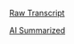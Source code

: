 [Raw Transcript](https://github.com/MCBasterSheet/MCBasterSheet/blob/main/MCB150/pages/Raw%20Transcript%202-26-2024.md)

[AI Summarized](https://github.com/MCBasterSheet/MCBasterSheet/blob/main/MCB150/pages/AI%20Summarized%202-26-2024.md)
